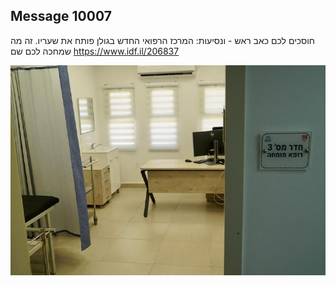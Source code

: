 ## Message 10007

חוסכים לכם כאב ראש - ונסיעות:
המרכז הרפואי החדש בגולן פותח את שעריו. זה מה שמחכה לכם שם
https://www.idf.il/206837

![Photo](./10007/10007_photo.jpg)
